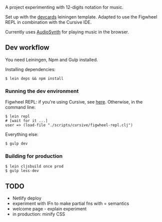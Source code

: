 A project experimenting with 12-digits notation for music.

Set up with the [devcards](https://github.com/bhauman/devcards) leiningen template.
Adapted to use the Figwheel REPL in combination with the Cursive IDE.

Currently uses [AudioSynth](https://github.com/keithwhor/audiosynth) for playing music in the browser.

## Dev workflow

You need Leiningen, Npm and Gulp installed.

Installing dependencies:

`$ lein deps && npm install`

### Running the dev environment

Figwheel REPL: if you're using Cursive, see [here](https://github.com/bhauman/lein-figwheel/wiki/Running-figwheel-in-a-Cursive-Clojure-REPL).
 Otherwise, in the command line: 
 
```
$ lein repl
# [wait for it ...]
user => (load-file "./scripts/cursive/figwheel-repl.clj")
```

Everything else:
 
```
$ gulp dev
```

### Building for production

```
$ lein cljsbuild once prod
$ gulp less-dev
```

## TODO

* Netlify deploy
* experiment with IFn to make partial fns with = semantics
* welcome page - explain experiment
* in production: minify CSS
